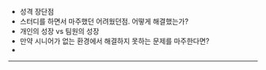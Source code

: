 - 성격 장단점
- 스터디를 하면서 마주했던 어려웠던점. 어떻게 해결했는가?
- 개인의 성장 vs 팀원의 성장
- 만약 시니어가 없는 환경에서 해결하지 못하는 문제를 마주한다면?
-

---
